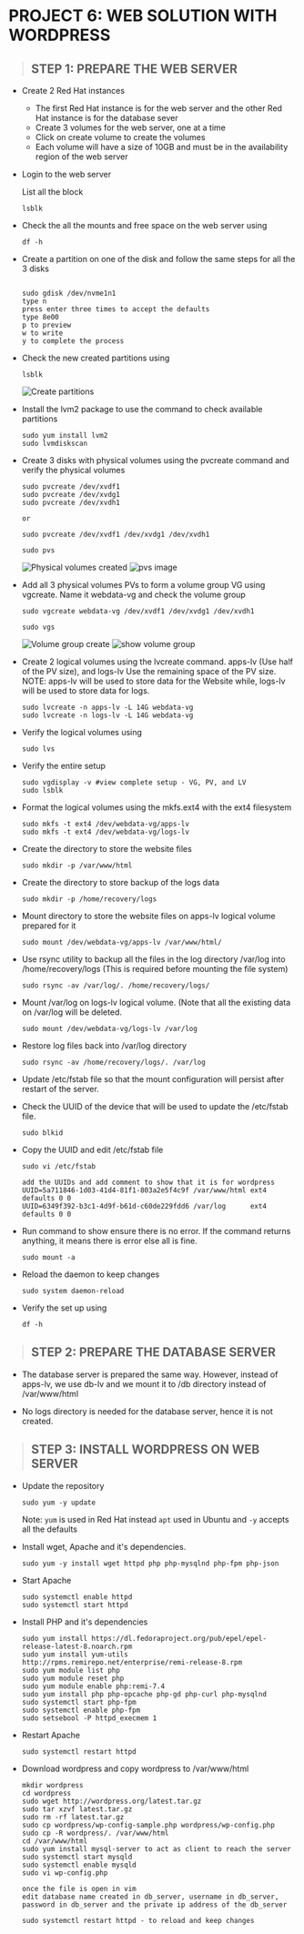 # PROJECT 6: WEB SOLUTION WITH WORDPRESS

> ## STEP 1: PREPARE THE WEB SERVER

- Create 2 Red Hat instances

  - The first Red Hat instance is for the web server and the other Red Hat instance is for the database sever
  - Create 3 volumes for the web server, one at a time
  - Click on create volume to create the volumes
  - Each volume will have a size of 10GB and must be in the availability region of the web server

- Login to the web server

  List all the block

  `lsblk`

- Check the all the mounts and free space on the web server using

  `df -h`

- Create a partition on one of the disk and follow the same steps for all the 3 disks

  ```

  sudo gdisk /dev/nvme1n1
  type n
  press enter three times to accept the defaults
  type 8e00
  p to preview
  w to write
  y to complete the process
  ```

- Check the new created partitions using

  `lsblk`

  ![Create partitions](images/project-6/create-partition.png)

- Install the lvm2 package to use the command to check available partitions

  ```
  sudo yum install lvm2
  sudo lvmdiskscan
  ```

- Create 3 disks with physical volumes using the pvcreate command and verify the physical volumes

  ```
  sudo pvcreate /dev/xvdf1
  sudo pvcreate /dev/xvdg1
  sudo pvcreate /dev/xvdh1

  or

  sudo pvcreate /dev/xvdf1 /dev/xvdg1 /dev/xvdh1

  sudo pvs
  ```

  ![Physical volumes created](images/project-6/create-physical-volume.png)
  ![pvs image](images/project-6/show-volumes.png)

- Add all 3 physical volumes PVs to form a volume group VG using vgcreate. Name it webdata-vg and check the volume group

  `sudo vgcreate webdata-vg /dev/xvdf1 /dev/xvdg1 /dev/xvdh1`

  `sudo vgs`

  ![Volume group create](images/project-6/create-volume-group.png)
  ![show volume group](images/project-6/show-created-volumegroup.png)

- Create 2 logical volumes using the lvcreate command. apps-lv (Use half of the PV size), and logs-lv Use the remaining space of the PV size. NOTE: apps-lv will be used to store data for the Website while, logs-lv will be used to store data for logs.

  ```
  sudo lvcreate -n apps-lv -L 14G webdata-vg
  sudo lvcreate -n logs-lv -L 14G webdata-vg
  ```

- Verify the logical volumes using

  `sudo lvs`

- Verify the entire setup

  ```
  sudo vgdisplay -v #view complete setup - VG, PV, and LV
  sudo lsblk
  ```

- Format the logical volumes using the mkfs.ext4 with the ext4 filesystem

  ```
  sudo mkfs -t ext4 /dev/webdata-vg/apps-lv
  sudo mkfs -t ext4 /dev/webdata-vg/logs-lv
  ```

- Create the directory to store the website files

  `sudo mkdir -p /var/www/html`

- Create the directory to store backup of the logs data

  `sudo mkdir -p /home/recovery/logs`

- Mount directory to store the website files on apps-lv logical volume prepared for it

  `sudo mount /dev/webdata-vg/apps-lv /var/www/html/`

- Use rsync utility to backup all the files in the log directory /var/log into /home/recovery/logs (This is required before mounting the file system)

  `sudo rsync -av /var/log/. /home/recovery/logs/`

- Mount /var/log on logs-lv logical volume. (Note that all the existing data on /var/log will be deleted.

  `sudo mount /dev/webdata-vg/logs-lv /var/log`

- Restore log files back into /var/log directory

  `sudo rsync -av /home/recovery/logs/. /var/log`

- Update /etc/fstab file so that the mount configuration will persist after restart of the server.

- Check the UUID of the device that will be used to update the /etc/fstab file.

  `sudo blkid`

- Copy the UUID and edit /etc/fstab file

  ```
  sudo vi /etc/fstab

  add the UUIDs and add comment to show that it is for wordpress
  UUID=5a711846-1d03-41d4-81f1-803a2e5f4c9f /var/www/html ext4 defaults 0 0
  UUID=6349f392-b3c1-4d9f-b61d-c60de229fdd6 /var/log      ext4 defaults 0 0
  ```

- Run command to show ensure there is no error. If the command returns anything, it means there is error else all is fine.

  `sudo mount -a`

- Reload the daemon to keep changes

  `sudo system daemon-reload`

- Verify the set up using

  `df -h`

> ## STEP 2: PREPARE THE DATABASE SERVER

- The database server is prepared the same way. However, instead of apps-lv, we use db-lv and we mount it to /db directory instead of /var/www/html

- No logs directory is needed for the database server, hence it is not created.

> ## STEP 3: INSTALL WORDPRESS ON WEB SERVER

- Update the repository

  `sudo yum -y update`

  Note: `yum` is used in Red Hat instead `apt` used in Ubuntu and `-y` accepts all the defaults

- Install wget, Apache and it's dependencies.

  `sudo yum -y install wget httpd php php-mysqlnd php-fpm php-json`

- Start Apache

  ```
  sudo systemctl enable httpd
  sudo systemctl start httpd
  ```

- Install PHP and it's dependencies

  ```
  sudo yum install https://dl.fedoraproject.org/pub/epel/epel-release-latest-8.noarch.rpm
  sudo yum install yum-utils http://rpms.remirepo.net/enterprise/remi-release-8.rpm
  sudo yum module list php
  sudo yum module reset php
  sudo yum module enable php:remi-7.4
  sudo yum install php php-opcache php-gd php-curl php-mysqlnd
  sudo systemctl start php-fpm
  sudo systemctl enable php-fpm
  sudo setsebool -P httpd_execmem 1
  ```

- Restart Apache

  `sudo systemctl restart httpd`

- Download wordpress and copy wordpress to /var/www/html

  ```
  mkdir wordpress
  cd wordpress
  sudo wget http://wordpress.org/latest.tar.gz
  sudo tar xzvf latest.tar.gz
  sudo rm -rf latest.tar.gz
  sudo cp wordpress/wp-config-sample.php wordpress/wp-config.php
  sudo cp -R wordpress/. /var/www/html
  cd /var/www/html
  sudo yum install mysql-server to act as client to reach the server
  sudo systemctl start mysqld
  sudo systemctl enable mysqld
  sudo vi wp-config.php

  once the file is open in vim
  edit database name created in db_server, username in db_server, password in db_server and the private ip address of the db_server

  sudo systemctl restart httpd - to reload and keep changes
  ```

